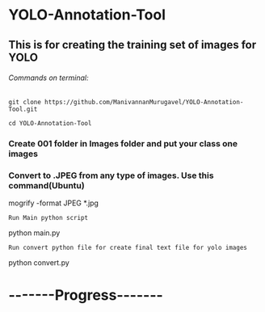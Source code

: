 # YOLO-Annotation-Tool
## This is for creating the training set of images for YOLO

###### Commands on terminal:
```
git clone https://github.com/ManivannanMurugavel/YOLO-Annotation-Tool.git

cd YOLO-Annotation-Tool
```
### Create 001 folder in Images folder and put your class one images

### Convert to .JPEG from any type of images. Use this command(Ubuntu)

mogrify -format JPEG *.jpg

``` Run Main python script ```

python main.py

``` Run convert python file for create final text file for yolo images ```

python convert.py
# -------Progress-------

